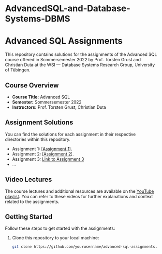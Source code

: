 # AdvancedSQL-and-Database-Systems-DBMS
# Advanced SQL Assignments

This repository contains solutions for the assignments of the Advanced SQL course offered in Sommersemester 2022 by Prof. Torsten Grust and Christian Duta at the WSI — Database Systems Research Group, University of Tübingen.

## Course Overview

- **Course Title:** Advanced SQL
- **Semester:** Sommersemester 2022
- **Instructors:** Prof. Torsten Grust, Christian Duta

## Assignment Solutions

You can find the solutions for each assignment in their respective directories within this repository.

- Assignment 1: [[Assignment 1](https://github.com/Daham-Mustaf/AdvancedSQL-and-Database-Systems-DBMS/tree/main/Assignment01)].
- Assignment 2: [[Assignment 2](h[ttps://github.com/Daham-Mustaf/AdvancedSQL-and-Database-Systems-DBMS/tree/main/Assignment01](https://github.com/Daham-Mustaf/AdvancedSQL-and-Database-Systems-DBMS/tree/main/assignment02))].
- Assignment 3: [Link to Assignment 3](assignment3/)
- ...

## Video Lectures

The course lectures and additional resources are available on the [YouTube playlist](https://www.youtube.com/watch?v=HAI5DG_l60k&list=PL1XF9qjV8kH12PTd1WfsKeUQU6e83ldfc&index=1&ab_channel=DatabaseSystemsResearchGroupatUT%C3%BCbingen). You can refer to these videos for further explanations and context related to the assignments.

## Getting Started

Follow these steps to get started with the assignments:

1. Clone this repository to your local machine:

   ```bash
   git clone https://github.com/yourusername/advanced-sql-assignments.git

